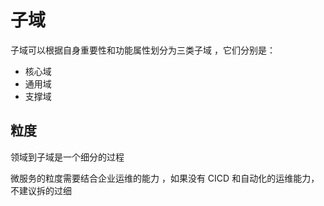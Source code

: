 # 子域
子域可以根据自身重要性和功能属性划分为三类子域 ，它们分别是：
- 核心域
- 通用域
- 支撑域


## 粒度
领域到子域是一个细分的过程

微服务的粒度需要结合企业运维的能力 ，如果没有 CICD 和自动化的运维能力，不建议拆的过细